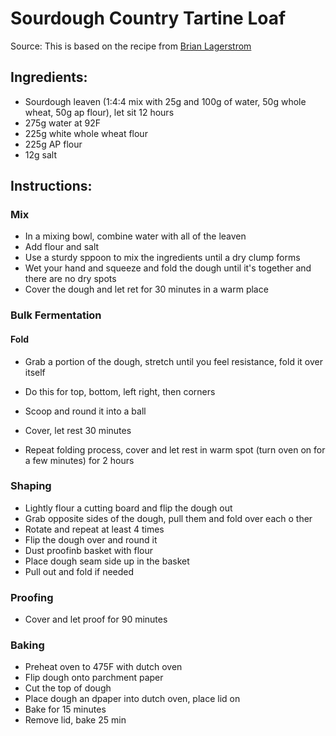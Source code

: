 # Sourdough Country Tartine Loaf

Source: This is based on the recipe from [Brian Lagerstrom](https://www.brianlagerstrom.com/recipes/easiest-sourdough)

## Ingredients:
- Sourdough leaven (1:4:4 mix with 25g and 100g of water, 50g whole wheat, 50g ap flour), let sit 12 hours
- 275g water at 92F
- 225g white whole wheat flour
- 225g AP flour
- 12g salt

## Instructions:

### Mix

- In a mixing bowl, combine water with all of the leaven
- Add flour and salt
- Use a sturdy sppoon to mix the ingredients until a dry clump forms
- Wet your hand and squeeze and fold the dough until it's together and there are no dry spots
- Cover the dough and let ret for 30 minutes in a warm place

### Bulk Fermentation

#### Fold
- Grab a portion of the dough, stretch until you feel resistance, fold it over itself
- Do this for top, bottom, left right, then corners
- Scoop and round it into a ball
- Cover, let rest 30 minutes

- Repeat folding process, cover and let rest in warm spot (turn oven on for a few minutes) for 2 hours

### Shaping

- Lightly flour a cutting board and flip the dough out
- Grab opposite sides of the dough, pull them and fold over each o ther
- Rotate and repeat at least 4 times
- Flip the dough over and round it
- Dust proofinb basket with flour
- Place dough seam side up in the basket
- Pull out and fold if needed

### Proofing
- Cover and let proof for 90 minutes

### Baking
- Preheat oven to 475F with dutch oven
- Flip dough onto parchment paper
- Cut the top of dough
- Place dough an dpaper into dutch oven, place lid on
- Bake for 15 minutes
- Remove lid, bake 25 min


